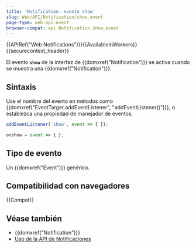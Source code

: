 ```yaml
---
title: 'Notification: evento show'
slug: Web/API/Notification/show_event
page-type: web-api-event
browser-compat: api.Notification.show_event
---
```


{{APIRef("Web Notifications")}}{{AvailableInWorkers}}{{securecontext_header}}

El evento **`show`** de la interfaz de {{domxref("Notification")}} se activa cuando se muestra una {{domxref("Notification")}}.

## Sintaxis

Use el nombre del evento en métodos como {{domxref("EventTarget.addEventListener", "addEventListener()")}}, o establezca una propiedad de manejador de eventos.

```js
addEventListener('show', event => { });

onshow = event => { };
```

## Tipo de evento

Un {{domxref("Event")}} genérico.

## Compatibilidad con navegadores

{{Compat}}

## Véase también

- {{domxref("Notification")}}
- [Uso de la API de Notificaciones](/es/docs/Web/API/Notifications_API/Using_the_Notifications_API)
